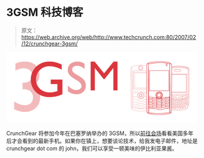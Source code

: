 # 3GSM 科技博客

> 原文：<https://web.archive.org/web/http://www.techcrunch.com:80/2007/02/12/crunchgear-3gsm/>

![](img/9babedf3362d0fe1db72affb8e2c27a8.png)

CrunchGear 将参加今年在巴塞罗纳举办的 3GSM，所以[前往会场](https://web.archive.org/web/20150913143432/http://crunchgear.com/category/3gsm-2007/)看看美国多年后才会看到的最新手机。如果你在镇上，想要谈论技术，给我发电子邮件，地址是 crunchgear dot com 的 john，我们可以享受一顿美味的伊比利亚果酱。